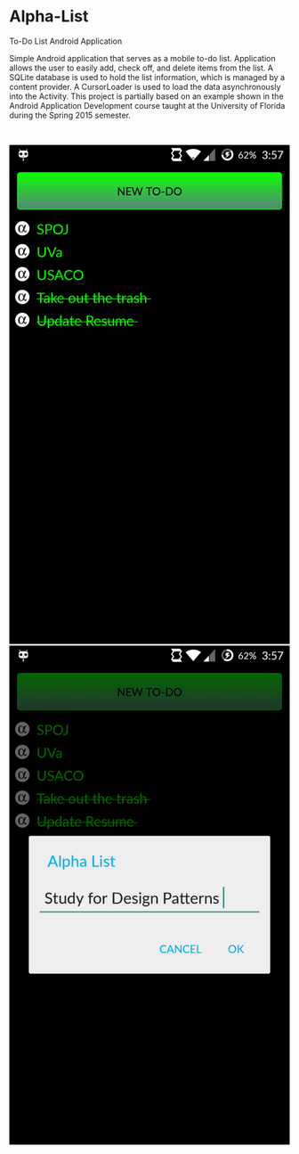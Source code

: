 # Alpha-List
To-Do List Android Application

Simple Android application that serves as a mobile to-do list. Application allows the user to easily add, check off, and delete items from the list. A SQLite database is used to hold the list information, which is managed by a content provider. A CursorLoader is used to load the data asynchronously into the Activity. This project is partially based on an example shown in the Android Application Development course taught at the University of Florida during the Spring 2015 semester.

<br>

![alt text](screenshots/Alpha_List_Screenshot_1.png)
![alt text](screenshots/Alpha_List_Screenshot_2.png)
